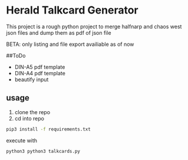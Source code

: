 # Herald Talkcard Generator
This project is a rough python project to merge halfnarp and chaos west json files and dump them as pdf of json file  

BETA: only listing and file export availiable as of now

##ToDo
* DIN-A5 pdf template
* DIN-A4 pdf template
* beautify input

## usage
1. clone the repo
2. cd into repo
```bash
pip3 install -f requirements.txt
```
execute with 
```bash
python3 python3 talkcards.py
```
